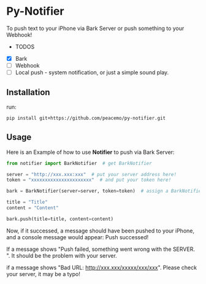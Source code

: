 # Py-Notifier

To push text to your iPhone via Bark Server or push something to your Webhook!

- TODOS

- [X] Bark
- [ ] Webhook
- [ ] Local push - system notification, or just a simple sound play.

## Installation

run:

```bash
pip install git+https://github.com/peacemo/py-notifier.git
```

## Usage

Here is an Example of how to use **Notifier** to push via Bark Server:

```python
from notifier import BarkNotifier  # get BarkNotifier 

server = "http://xxx.xxx:xxx"  # put your server address here! 
token = "xxxxxxxxxxxxxxxxxxxxxx"  # and put your token here! 

bark = BarkNotifier(server=server, token=token)  # assign a BarkNotifier, your server and token MUST be passed

title = "Title" 
content = "Content" 

bark.push(title=title, content=content) 
```

Now, if it successed, a message should have been pushed to your iPhone, and a console message would appear: Push successed!

If a message shows "Push failed, something went wrong with the SERVER. ". It should be the problem with your server.

if a message shows "Bad URL: http://xxx.xxx/xxxxx/xxx/xxx". Please check your server, it may be a typo!
